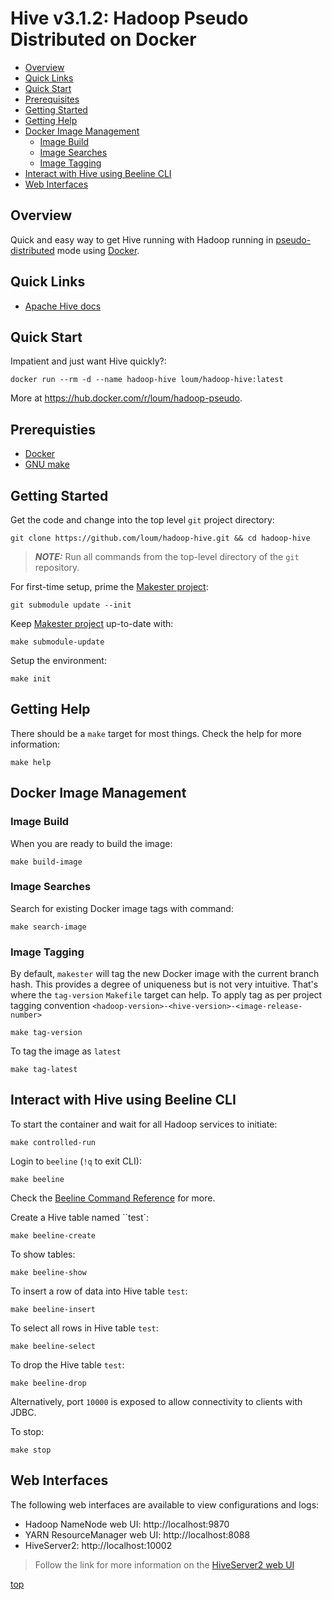 # Hive v3.1.2: Hadoop Pseudo Distributed on Docker
- [Overview](#Overview)
- [Quick Links](#Quick-Links)
- [Quick Start](#Quick-Start)
- [Prerequisites](#Prerequisites)
- [Getting Started](#Getting-Started)
- [Getting Help](#Getting-Help)
- [Docker Image Management](#Docker-Image-Management)
  - [Image Build](#Image-Build)
  - [Image Searches](#Image-Searches)
  - [Image Tagging](#Image-Tagging)
- [Interact with Hive using Beeline CLI](#Interact-with-Hive-using-Beeline-CLI)
- [Web Interfaces](#Web-Interfaces)

## Overview
Quick and easy way to get Hive running with Hadoop running in [pseudo-distributed](https://hadoop.apache.org/docs/current/hadoop-project-dist/hadoop-common/SingleCluster.html#Pseudo-Distributed_Operation) mode using [Docker](https://docs.docker.com/install/).

## Quick Links
- [Apache Hive docs](https://hive.apache.org/)

## Quick Start
Impatient and just want Hive quickly?:
```
docker run --rm -d --name hadoop-hive loum/hadoop-hive:latest
```
More at https://hub.docker.com/r/loum/hadoop-pseudo.

## Prerequisties
- [Docker](https://docs.docker.com/install/)
- [GNU make](https://www.gnu.org/software/make/manual/make.html)

## Getting Started
Get the code and change into the top level `git` project directory:
```
git clone https://github.com/loum/hadoop-hive.git && cd hadoop-hive
```
> **_NOTE:_** Run all commands from the top-level directory of the `git` repository.

For first-time setup, prime the [Makester project](https://github.com/loum/makester.git):
```
git submodule update --init
```
Keep [Makester project](https://github.com/loum/makester.git) up-to-date with:
```
make submodule-update
```
Setup the environment:
```
make init
```
## Getting Help

There should be a `make` target for most things.  Check the help for more information:
```
make help
```
## Docker Image Management
### Image Build
When you are ready to build the image:
```
make build-image
```
### Image Searches
Search for existing Docker image tags with command:
```
make search-image
```
### Image Tagging
By default, `makester` will tag the new Docker image with the current branch hash.  This provides a degree of uniqueness but is not very intuitive.  That's where the `tag-version` `Makefile` target can help.  To apply tag as per project tagging convention `<hadoop-version>-<hive-version>-<image-release-number>`
```
make tag-version
```
To tag the image as `latest`
```
make tag-latest
```
## Interact with Hive using Beeline CLI
To start the container and wait for all Hadoop services to initiate:
```
make controlled-run
```
Login to `beeline` (`!q` to exit CLI):
```
make beeline
```
Check the [Beeline Command Reference](https://cwiki.apache.org/confluence/display/Hive/HiveServer2+Clients#HiveServer2Clients-Beeline%E2%80%93CommandLineShell) for more.

Create a Hive table named ``test`:
```
make beeline-create
```
To show tables:
```
make beeline-show
```
To insert a row of data into Hive table `test`:
```
make beeline-insert
```
To select all rows in Hive table `test`:
```
make beeline-select
```
To drop the Hive table `test`:
```
make beeline-drop
```
Alternatively, port `10000` is exposed to allow connectivity to clients with JDBC.

To stop:
```
make stop
```
## Web Interfaces
The following web interfaces are available to view configurations and logs:

- Hadoop NameNode web UI: http://localhost:9870
- YARN ResourceManager web UI: http://localhost:8088
- HiveServer2: http://localhost:10002

> Follow the link for more information on the [HiveServer2 web UI](https://cwiki.apache.org/confluence/display/Hive/Setting+Up+HiveServer2#SettingUpHiveServer2-WebUIforHiveServer2)

[top](Hive-v3.1.2:-Hadoop-Pseudo-Distributed-on-Docker)

